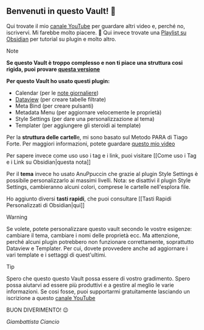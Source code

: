 
## Benvenuti in questo Vault! 👋

Qui trovate il mio [canale YouTube](https://www.youtube.com/@GiambattistaCiancio) per guardare altri video e, perché no, iscrivervi. Mi farebbe molto piacere. 🙏 Qui invece trovate una [Playlist su Obsidian](https://youtube.com/playlist?list=PLZBoOA4enayocyEuWybJw7RLkp749O6RH&si=yxyxNk2HOkQHgr7S) per tutorial su plugin e molto altro. 

> [!note]
> **Se questo Vault è troppo complesso e non ti piace una struttura cosi rigida, puoi provare [questa versione](https://github.com/Nevelet/PARA-Vault-no-plugin/releases)** 
> 
> **Per questo Vault ho usato questi plugin:**
> - Calendar (per le [note giornaliere](https://youtu.be/CjVbhDReFSY?si=hosVcUHmrTb9mvtW))
> - [Dataview](https://youtu.be/GH2vo9lVOg4?si=rA0VMMEVbbJ7Zkva) (per creare tabelle filtrate)
> - Meta Bind (per creare pulsanti)
> - Metadata Menu (per aggiornare velocemente le proprietà)
> - Style Settings (per dare una personalizzazione al tema)
> - Templater (per aggiungere gli steroidi ai template)
> 
> Per la **struttura delle cartell**e, mi sono basato sul Metodo PARA di Tiago Forte. Per maggiori informazioni, potete guardare [questo mio video](https://youtu.be/UhWRNcEvS9M?si=UukActXtE2W64oFC) 
> 
> Per sapere invece come uso uso i tag e i link, puoi visitare [[Come uso i Tag e i Link su Obsidian|questa nota]]
> 
> Per il **tema** invece ho usato AnuPpuccin che grazie al plugin Style Settings è possibile personalizzarlo ai massimi livelli. Nota: se disattivi il plugin Style Settings, cambieranno alcuni colori, comprese le cartelle nell'esplora file.
> 
> Ho aggiunto diversi **tasti rapidi**, che puoi consultare [[Tasti Rapidi Personalizzati di Obsidian|qui]]
> 

> [!WARNING]
> Se volete, potete personalizzare questo vault secondo le vostre esigenze: cambiare il tema, cambiare i nomi delle proprietà ecc. Ma attenzione, perché alcuni plugin potrebbero non funzionare correttamente, soprattutto Dataview e Templater. Per cui, dovete provvedere anche ad aggiornare i vari template e i settaggi di quest'ultimi. 
> 

> [!Tip]
> Spero che questo questo Vault possa essere di vostro gradimento. Spero possa aiutarvi ad essere più produttivi e a gestire al meglio le varie informazioni. Se cosi fosse, puoi supportarmi gratuitamente lasciando un iscrizione a questo [canale YouTube](https://www.youtube.com/@GiambattistaCiancio) 
> 
> BUON DIVERIMENTO! 😉
> 
> _Giambattista Ciancio_



